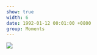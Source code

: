 ```yaml
---
show: true
width: 6
date: 1992-01-12 00:01:00 +0800
group: Moments
---
```

<div>
    <img data-src="{{ 'assets/images/photos/poster.jpg' | relative_url }}" class="lazy w-100 rounded-xl" src="{{ '/assets/images/empty_300x200.png' | relative_url }}">
</div>


